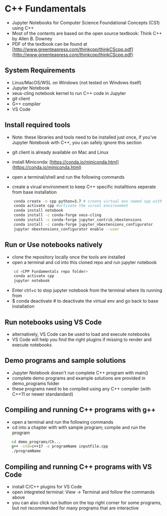 # C++ Fundamentals
- Jupyter Notebooks for Computer Science Foundational Concepts (CS1) using C++
- Most of the contents are based on the open source textbook: Think C++ by Allen B. Downey
- PDF of the textbook can be found at [http://www.greenteapress.com/thinkcpp/thinkCScpp.pdf](http://www.greenteapress.com/thinkcpp/thinkCScpp.pdf)


## System Requirements
- Linux/MacOS/WSL on Windows (not tested on Windows itself)
- Jupyter Notebook
- xeus-cling notebook kernel to run C++ code in Jupyter
- git client
- G++ compiler
- VS Code

## Install required tools
- Note: these libraries and tools need to be installed just once, if you've Jupyter Notebook with C++, you can safely ignore this section

- git client is already available on Mac and Linux
- install Miniconda: [https://conda.io/miniconda.html](https://conda.io/miniconda.html)
- open a terminal/shell and run the following commands
- create a virual environment to keep C++ specific installtions seperate from base installation

```bash
    conda create -n cpp python=3.7 # create virtual env named cpp with Python3.7 support
    conda activate cpp #activate the virual environemnt
    conda install notebook
    conda install -c conda-forge xeus-cling
    conda install -c conda-forge jupyter_contrib_nbextensions
    conda install -c conda-forge jupyter_nbextensions_configurator
    jupyter nbextensions_configurator enable --user
```

## Run or Use notebooks natively
- clone the repository locally once the tools are installed
- open a terminal and cd into this cloned repo and run jupyter notebook

```bash
    cd <CPP Fundamentals repo folder>
    conda activate cpp
    jupyter notebook
```

- Enter ctrl+c to stop jupyter notebook from the terminal where its running from
- $ conda deactivate # to deactivate the virtual env and go back to base installation

## Run notebooks using VS Code
- alternatively, VS Code can be used to load and execute notebooks
- VS Code will help you find the right plugins if missing to render and execute notebooks

## Demo programs and sample solutions
- Jupyter Notebook doesn't run complete C++ program with main()
- complete demo programs and example solutions are provided in demo_programs folder
- these programs need to be compiled using any C++ compiler (with C++11 or newer standandard)

## Compiling and running C++ programs with g++
- open a terminal and run the following commands
- cd into a chapter with with sample program; compile and run the program
```bash
   cd demo_programs/Ch...
   g++ -std=c++17 -o programName inputFile.cpp
   ./programName
```
## Compiling and running C++ programs with VS Code
- install C/C++ plugins for VS Code
- open integreted terminal: View -> Terminal and follow the commands above
- you can also click run button on the top right corner for some programs, but not recommended for many programs that are interactive
